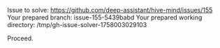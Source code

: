 Issue to solve: https://github.com/deep-assistant/hive-mind/issues/155
Your prepared branch: issue-155-5439babd
Your prepared working directory: /tmp/gh-issue-solver-1758003029103

Proceed.